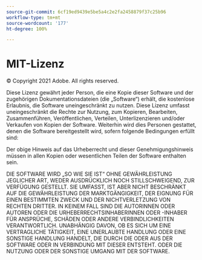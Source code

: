 ```yaml
---
source-git-commit: 6cf19ed9439e5be5a4c2e2fa2458879f37c25b96
workflow-type: tm+mt
source-wordcount: '177'
ht-degree: 100%

---
```

# MIT-Lizenz

© Copyright 2021 Adobe. All rights reserved.

Diese Lizenz gewährt jeder Person, die eine Kopie dieser Software und der zugehörigen Dokumentationsdateien (die „Software“) erhält, die kostenlose Erlaubnis, die Software uneingeschränkt zu nutzen. Diese Lizenz umfasst uneingeschränkt die Rechte zur Nutzung, zum Kopieren, Bearbeiten, Zusammenführen, Veröffentlichen, Verteilen, Unterlizenzieren und/oder Verkaufen von Kopien der Software. Weiterhin wird dies Personen gestattet, denen die Software bereitgestellt wird, sofern folgende Bedingungen erfüllt sind:

Der obige Hinweis auf das Urheberrecht und dieser Genehmigungshinweis müssen in allen Kopien oder wesentlichen Teilen der Software enthalten sein.

DIE SOFTWARE WIRD „SO WIE SIE IST“ OHNE GEWÄHRLEISTUNG JEGLICHER ART, WEDER AUSDRÜCKLICH NOCH STILLSCHWEIGEND, ZUR VERFÜGUNG GESTELLT. SIE UMFASST, IST ABER NICHT BESCHRÄNKT AUF DIE GEWÄHRLEISTUNG DER MARKTGÄNGIGKEIT, DER EIGNUNG FÜR EINEN BESTIMMTEN ZWECK UND DER NICHTVERLETZUNG VON RECHTEN DRITTER. IN KEINEM FALL SIND DIE AUTORINNEN ODER AUTOREN ODER DIE URHEBERRECHTSINHABERINNEN ODER -INHABER FÜR ANSPRÜCHE, SCHÄDEN ODER ANDERE VERBINDLICHKEITEN VERANTWORTLICH. UNABHÄNGIG DAVON, OB ES SICH UM EINE VERTRAGLICHE TÄTIGKEIT, EINE UNERLAUBTE HANDLUNG ODER EINE SONSTIGE HANDLUNG HANDELT, DIE DURCH DIE ODER AUS DER SOFTWARE ODER IN VERBINDUNG MIT DIESER ENTSTEHT. ODER DIE NUTZUNG ODER DER SONSTIGE UMGANG MIT DER SOFTWARE.

